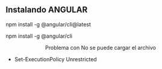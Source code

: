 ## Instalando ANGULAR

npm install -g @angular/cli@latest

npm install -g @angular/cli

<p align="center"> Problema con No se puede cargar el archivo </p>
 
- Set-ExecutionPolicy Unrestricted